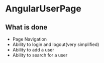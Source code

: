 # AngularUserPage

## What is done
- Page Navigation
- Ability to login and logout(very simplified)
- Ability to add a user
- Ability to search for a user
